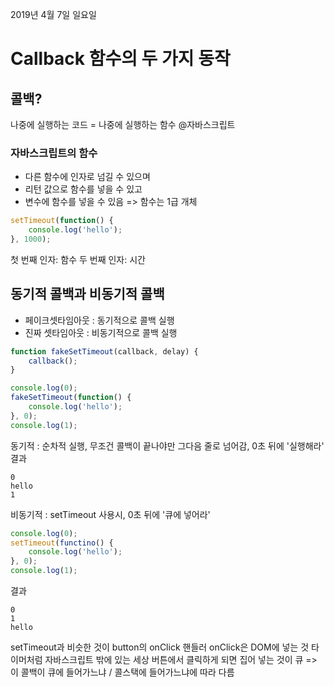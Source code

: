 2019년 4월 7일 일요일

# Callback 함수의 두 가지 동작

## 콜백?
나중에 실행하는 코드
= 나중에 실행하는 함수 @자바스크립트

### 자바스크립트의 함수
- 다른 함수에 인자로 넘길 수 있으며
- 리턴 값으로 함수를 넣을 수 있고
- 변수에 함수를 넣을 수 있음
=> 함수는 1급 개체

```javascript
setTimeout(function() {
	console.log('hello');
}, 1000);
```
첫 번째 인자: 함수
두 번째 인자: 시간


## 동기적 콜백과 비동기적 콜백
- 페이크셋타임아웃 : 동기적으로 콜백 실행
- 진짜 셋타임아웃 : 비동기적으로 콜백 실행
```javascript
function fakeSetTimeout(callback, delay) {
	callback();
}

console.log(0);
fakeSetTimeout(function() {
	console.log('hello');
}, 0);
console.log(1);
```
동기적 : 순차적 실행, 무조건 콜백이 끝나야만 그다음 줄로 넘어감, 0초 뒤에 '실행해라'
결과
```
0
hello
1
```

비동기적 : setTimeout 사용시, 0초 뒤에 '큐에 넣어라'
```javascript
console.log(0);
setTimeout(functino() {
	console.log('hello');
}, 0);
console.log(1);
```
결과
```
0
1
hello
```

setTimeout과 비슷한 것이 button의 onClick 핸들러
onClick은 DOM에 넣는 것
타이머처럼 자바스크립트 밖에 있는 세상
버튼에서 클릭하게 되면 집어 넣는 것이 큐
=> 이 콜백이 큐에 들어가느냐 / 콜스택에 들어가느냐에 따라 다름
